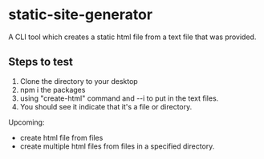 # static-site-generator
A CLI tool which creates a static html file from a text file that was provided.

## Steps to test
1. Clone the directory to your desktop
2. npm i the packages
3. using "create-html" command and --i to put in the text files. 
4. You should see it indicate that it's a file or directory.

Upcoming: 
- create html file from files
- create multiple html files from files in a specified directory.
  
